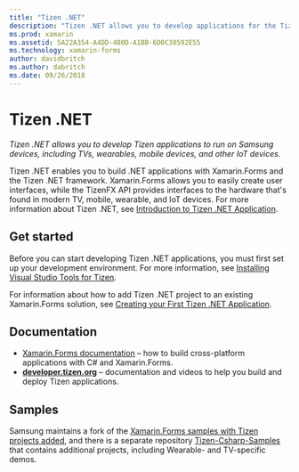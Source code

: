 ```yaml
---
title: "Tizen .NET"
description: "Tizen .NET allows you to develop applications for the Tizen operating system, which runs on Samsung devices, including TVs, wearables, mobile devices, and other IoT devices."
ms.prod: xamarin
ms.assetid: 5A22A354-A4DD-480D-A1BB-6D0C38592E55
ms.technology: xamarin-forms
author: davidbritch
ms.author: dabritch
ms.date: 09/26/2018
---
```


# Tizen .NET

_Tizen .NET allows you to develop Tizen applications to run on Samsung devices, including TVs, wearables, mobile devices, and other IoT devices._

Tizen .NET enables you to build .NET applications with Xamarin.Forms and the Tizen .NET framework. Xamarin.Forms allows you to easily create user interfaces, while the TizenFX API provides interfaces to the hardware that's found in modern TV, mobile, wearable, and IoT devices. For more information about Tizen .NET, see [Introduction to Tizen .NET Application](https://developer.tizen.org/development/training/.net-application).

## Get started

Before you can start developing Tizen .NET applications, you must first set up your development environment. For more information, see [Installing Visual Studio Tools for Tizen](https://developer.tizen.org/development/visual-studio-tools-tizen/installing-visual-studio-tools-tizen).

For information about how to add Tizen .NET project to an existing Xamarin.Forms solution, see [Creating your First Tizen .NET Application](https://developer.tizen.org/development/training/.net-application/creating-your-first-tizen-.net-application).

## Documentation

- [Xamarin.Forms documentation](~/xamarin-forms/index.yml) &ndash; how to build cross-platform applications with C# and Xamarin.Forms.
- [**developer.tizen.org**](https://developer.tizen.org/development) &ndash; documentation and videos to help you build and deploy Tizen applications.

## Samples

Samsung maintains a fork of the [Xamarin.Forms samples with Tizen projects added](https://github.com/Samsung/xamarin-forms-samples), and there is a separate repository [Tizen-Csharp-Samples](https://github.com/Samsung/Tizen-CSharp-Samples) that contains additional projects, including Wearable- and TV-specific demos.